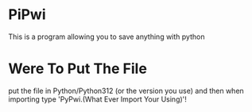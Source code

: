 # PiPwi
This is a program allowing you to save anything with python

# Were To Put The File
put the file in Python/Python312 (or the version you use) and then when importing type 'PyPwi.(What Ever Import Your Using)'!
